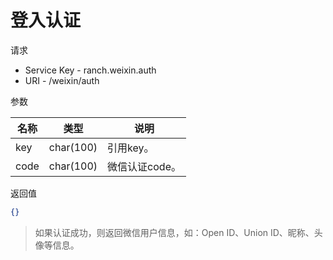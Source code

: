 # 登入认证

请求
- Service Key - ranch.weixin.auth
- URI - /weixin/auth

参数

|名称|类型|说明|
|---|---|---|
|key|char(100)|引用key。|
|code|char(100)|微信认证code。|

返回值
```json
{}
```
> 如果认证成功，则返回微信用户信息，如：Open ID、Union ID、昵称、头像等信息。
